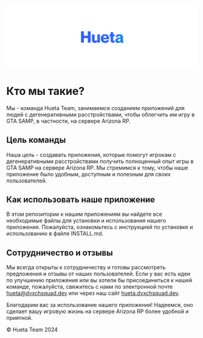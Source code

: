 <p align="center">
  <img src="./assets/banner.svg" alt="samp-utils logo">
</p>

# Кто мы такие?

Мы - команда Hueta Team, занимаемся созданием приложений для людей с дегенеративными расстройствами, чтобы облегчить им игру в GTA SAMP, в частности, на сервере Arizona RP.

## Цель команды

Наша цель - создавать приложения, которые помогут игрокам с дегенеративными расстройствами получить полноценный опыт игры в GTA SAMP на сервере Arizona RP. Мы стремимся к тому, чтобы наше приложение было удобным, доступным и полезным для своих пользователей.

## Как использовать наше приложение

В этом репозитории к нашим приложениям вы найдете все необходимые файлы для установки и использования нашего приложения. Пожалуйста, ознакомьтесь с инструкцией по установке и использованию в файле INSTALL.md.

## Сотрудничество и отзывы

Мы всегда открыты к сотрудничеству и готовы рассмотреть предложения и отзывы от наших пользователей. Если у вас есть идеи по улучшению приложения или вы хотели бы присоединиться к нашей команде, пожалуйста, свяжитесь с нами по электронной почте [hueta@dvxchsquad.dev](mailto:hueta@dvxchsquad.dev) или через наш сайт [hueta.dvxchsquad.dev](https://hueta.dvxchsquad.dev).

Благодарим вас за использование нашего приложения! Надеемся, оно сделает вашу игровую жизнь на сервере Arizona RP более удобной и приятной. 

© Hueta Team 2024